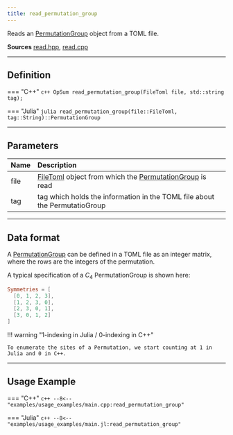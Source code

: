 ```yaml
---
title: read_permutation_group
---
```


Reads an [PermutationGroup](../symmetries/permutation_group.md) object from a TOML file.

**Sources** [read.hpp](https://github.com/awietek/xdiag/blob/main/xdiag/io/read.hpp), [read.cpp](https://github.com/awietek/xdiag/blob/main/xdiag/io/read.cpp)

---

## Definition


=== "C++"
	```c++
	OpSum read_permutation_group(FileToml file, std::string tag);
	```
	
=== "Julia"
	```julia
	read_permutation_group(file::FileToml, tag::String)::PermutationGroup
	```

---

## Parameters

| Name | Description                                                                                                   |   |
|:-----|:--------------------------------------------------------------------------------------------------------------|---|
| file | [FileToml](file_toml.md) object from which the [PermutationGroup](../symmetries/permutation_group.md) is read |   |
| tag  | tag which holds the information in the TOML file about the PermutatioGroup                                    |   |

---

## Data format

A  [PermutationGroup](../symmetries/permutation_group.md) can be defined in a TOML file as an integer matrix, where the rows are the integers of the permutation.

A typical specification of a $C_4$ PermutationGroup is shown here:

```toml
Symmetries = [
  [0, 1, 2, 3],
  [1, 2, 3, 0],
  [2, 3, 0, 1],
  [3, 0, 1, 2]
]
```

!!! warning "1-indexing in Julia / 0-indexing in C++"

	To enumerate the sites of a Permutation, we start counting at 1 in Julia and 0 in C++.
	

---

## Usage Example

=== "C++"
	```c++
	--8<-- "examples/usage_examples/main.cpp:read_permutation_group"
	```

=== "Julia"
	```c++
	--8<-- "examples/usage_examples/main.jl:read_permutation_group"
	```

